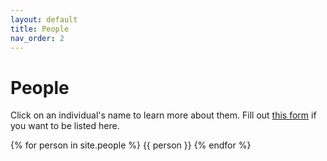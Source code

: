 ```yaml
---
layout: default
title: People
nav_order: 2
---
```


# People

Click on an individual's name to learn more about them. Fill out [this form](https://forms.gle/WoNpfg4wn5sTCYZY9) if you want to be listed here.

{% for person in site.people %}
{{ person }}
{% endfor %}
